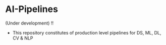 # AI-Pipelines
(Under development) !!
 - This repository constitutes of production level pipelines for DS, ML, DL, CV &amp; NLP
